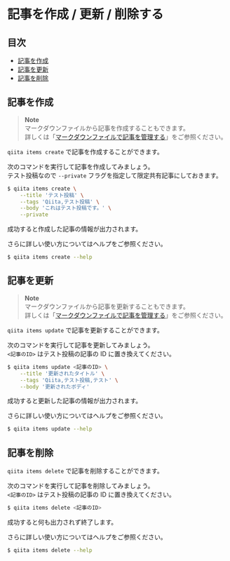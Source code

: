 # 記事を作成 / 更新 / 削除する

## 目次

- [記事を作成](#記事を作成)
- [記事を更新](#記事を更新)
- [記事を削除](#記事を削除)

## 記事を作成

> **Note**  
> マークダウンファイルから記事を作成することもできます。  
> 詳しくは「[マークダウンファイルで記事を管理する](./file.md)」をご参照ください。

`qiita items create` で記事を作成することができます。

次のコマンドを実行して記事を作成してみましょう。  
テスト投稿なので `--private` フラグを指定して限定共有記事にしておきます。

```sh
$ qiita items create \
    --title 'テスト投稿' \
    --tags 'Qiita,テスト投稿' \
    --body 'これはテスト投稿です。' \
    --private
```

成功すると作成した記事の情報が出力されます。

さらに詳しい使い方についてはヘルプをご参照ください。

```sh
$ qiita items create --help
```

## 記事を更新

> **Note**  
> マークダウンファイルから記事を更新することもできます。  
> 詳しくは「[マークダウンファイルで記事を管理する](./file.md)」をご参照ください。

`qiita items update` で記事を更新することができます。

次のコマンドを実行して記事を更新してみましょう。  
`<記事のID>` はテスト投稿の記事の ID に置き換えてください。

```sh
$ qiita items update <記事のID> \
    --title '更新されたタイトル' \
    --tags 'Qiita,テスト投稿,テスト' \
    --body '更新されたボディ'
```

成功すると更新した記事の情報が出力されます。

さらに詳しい使い方についてはヘルプをご参照ください。

```sh
$ qiita items update --help
```

## 記事を削除

`qiita items delete` で記事を削除することができます。

次のコマンドを実行して記事を削除してみましょう。  
`<記事のID>` はテスト投稿の記事の ID に置き換えてください。

```sh
$ qiita items delete <記事のID>
```

成功すると何も出力されず終了します。

さらに詳しい使い方についてはヘルプをご参照ください。

```sh
$ qiita items delete --help
```
